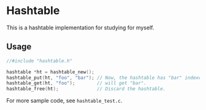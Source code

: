 # Hashtable

This is a hashtable implementation for studying for myself.

## Usage


```c
//#include "hashtable.h"

hashtable *ht = hashtable_new();
hashtable_put(ht, "foo", "bar"); // Now, the hashtable has "bar" indexed by "foo".
hashtable_get(ht, "foo");        // will get "bar".
hashtable_free(ht);              // Discard the hashtable.
```

For more sample code, see `hashtable_test.c`.

